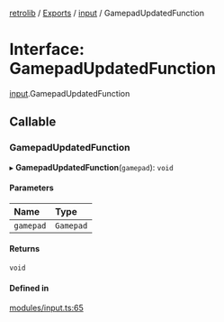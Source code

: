 [retrolib](../README.md) / [Exports](../modules.md) / [input](../modules/input.md) / GamepadUpdatedFunction

# Interface: GamepadUpdatedFunction

[input](../modules/input.md).GamepadUpdatedFunction

## Callable

### GamepadUpdatedFunction

▸ **GamepadUpdatedFunction**(`gamepad`): `void`

#### Parameters

| Name | Type |
| :------ | :------ |
| `gamepad` | `Gamepad` |

#### Returns

`void`

#### Defined in

[modules/input.ts:65](https://github.com/philbgarner/retrolib/blob/84e78a1/src/modules/input.ts#L65)

